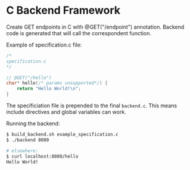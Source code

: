 # C Backend Framework
Create GET endpoints in C with @GET("/endpoint") annotation. Backend code is generated that will call the correspondent function.

Example of specification.c file:

```c
/*
specification.c
*/

// @GET("/hello")
char* hello(/* params unsupported*/) {
    return "Hello World!\n";
}
```

The specificiation file is prepended to the final `backend.c`. This means include directives and global variables can work.

Running the backend:
```bash
$ build_backend.sh example_specification.c
$ ./backend 8080

# elsewhere:
$ curl localhost:8080/hello
Hello World!
```


